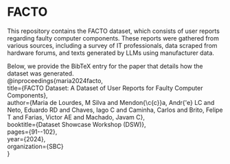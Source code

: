 # FACTO
This repository contains the FACTO dataset, which consists of user reports regarding faulty computer components. These reports were gathered from various sources, including a survey of IT professionals, data scraped from hardware forums, and texts generated by LLMs using manufacturer data.

Below, we provide the BibTeX entry for the paper that details how the dataset was generated. <br />
@inproceedings{maria2024facto, <br />
  title={FACTO Dataset: A Dataset of User Reports for Faulty Computer Components}, <br />
  author={Maria de Lourdes, M Silva and Mendon{\c{c}}a, Andr{\'e} LC and Neto, Eduardo RD and Chaves, Iago C and Caminha, Carlos and Brito, Felipe T and Farias, Victor AE and Machado, Javam C}, <br />
  booktitle={Dataset Showcase Workshop (DSW)}, <br />
  pages={91--102}, <br />
  year={2024}, <br />
  organization={SBC} <br />
}
